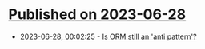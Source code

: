 # [Published on 2023-06-28](index.md)

* [2023-06-28, 00:02:25](https://lobste.rs/s/qxk9kz/is_orm_still_anti_pattern) - [Is ORM still an 'anti pattern'?](https://github.com/getlago/lago/wiki/Is-ORM-still-an-%27anti-pattern%27%3F)
